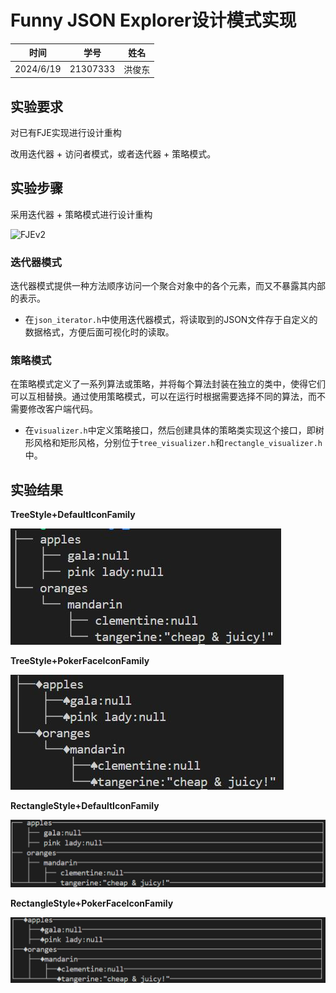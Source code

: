 # Funny JSON Explorer设计模式实现

| 时间      | 学号     | 姓名   |
| --------- | -------- | ------ |
| 2024/6/19 | 21307333 | 洪俊东 |

## 实验要求

对已有FJE实现进行设计重构

改用迭代器 + 访问者模式，或者迭代器 + 策略模式。

## 实验步骤

采用迭代器 + 策略模式进行设计重构

![FJEv2](D:\c++\FJEv2\readme.assert\FJEv2.jpg)

### 迭代器模式

迭代器模式提供一种方法顺序访问一个聚合对象中的各个元素，而又不暴露其内部的表示。

- 在`json_iterator.h`中使用迭代器模式，将读取到的JSON文件存于自定义的数据格式，方便后面可视化时的读取。

### 策略模式

在策略模式定义了一系列算法或策略，并将每个算法封装在独立的类中，使得它们可以互相替换。通过使用策略模式，可以在运行时根据需要选择不同的算法，而不需要修改客户端代码。

- 在`visualizer.h`中定义策略接口，然后创建具体的策略类实现这个接口，即树形风格和矩形风格，分别位于`tree_visualizer.h`和`rectangle_visualizer.h`中。

## 实验结果

**TreeStyle+DefaultIconFamily**

![tree+default](readme.assert\tree+default.jpg)

**TreeStyle+PokerFaceIconFamily**

![tree+poker](readme.assert\tree+poker.jpg)

**RectangleStyle+DefaultIconFamily**

![rect+default](readme.assert\rect+default.jpg)

**RectangleStyle+PokerFaceIconFamily**

![rect+poker](readme.assert\rect+poker.jpg)



